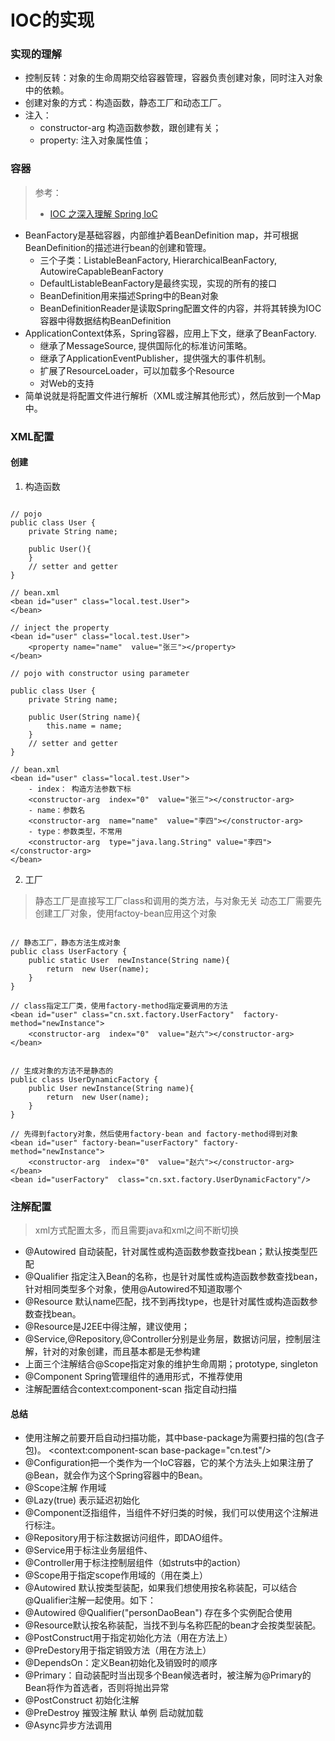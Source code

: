 # IOC的实现

### 实现的理解

- 控制反转：对象的生命周期交给容器管理，容器负责创建对象，同时注入对象中的依赖。
- 创建对象的方式：构造函数，静态工厂和动态工厂。
- 注入：
    - constructor-arg 构造函数参数，跟创建有关；
    - property: 注入对象属性值；



### 容器

> 参考：
> - [IOC 之深入理解 Spring IoC](https://mp.weixin.qq.com/s/nCvZ9NbNQeD_FtJyho4owg)

- BeanFactory是基础容器，内部维护着BeanDefinition map，并可根据BeanDefinition的描述进行bean的创建和管理。
    - 三个子类：ListableBeanFactory, HierarchicalBeanFactory, AutowireCapableBeanFactory
    - DefaultListableBeanFactory是最终实现，实现的所有的接口
    - BeanDefinition用来描述Spring中的Bean对象
    - BeanDefinitionReader是读取Spring配置文件的内容，并将其转换为IOC容器中得数据结构BeanDefinition
- ApplicationContext体系，Spring容器，应用上下文，继承了BeanFactory.
    - 继承了MessageSource, 提供国际化的标准访问策略。
    - 继承了ApplicationEventPublisher，提供强大的事件机制。
    - 扩展了ResourceLoader，可以加载多个Resource
    - 对Web的支持
- 简单说就是将配置文件进行解析（XML或注解其他形式），然后放到一个Map中。       

### XML配置

#### 创建

1. 构造函数

```java, xml

// pojo
public class User {
    private String name;
    
    public User(){
    }
    // setter and getter
}

// bean.xml
<bean id="user" class="local.test.User">
</bean>

// inject the property
<bean id="user" class="local.test.User">
    <property name="name"  value="张三"></property>
</bean>

// pojo with constructor using parameter

public class User {
    private String name;
    
    public User(String name){
        this.name = name;
    }
    // setter and getter
}

// bean.xml
<bean id="user" class="local.test.User">
    - index： 构造方法参数下标
    <constructor-arg  index="0"  value="张三"></constructor-arg>
    - name：参数名
    <constructor-arg  name="name"  value="李四"></constructor-arg>
    - type：参数类型，不常用
    <constructor-arg  type="java.lang.String" value="李四"></constructor-arg>
</bean>
```

2. 工厂

> 静态工厂是直接写工厂class和调用的类方法，与对象无关
> 动态工厂需要先创建工厂对象，使用factoy-bean应用这个对象

```java/xml

// 静态工厂，静态方法生成对象
public class UserFactory {
    public static User  newInstance(String name){
        return  new User(name);
    }
}

// class指定工厂类，使用factory-method指定要调用的方法
<bean id="user" class="cn.sxt.factory.UserFactory"  factory-method="newInstance">
    <constructor-arg  index="0"  value="赵六"></constructor-arg>
</bean>

```

```java/xml

// 生成对象的方法不是静态的
public class UserDynamicFactory {
    public User newInstance(String name){
        return  new User(name);
    }
}

// 先得到factory对象，然后使用factory-bean and factory-method得到对象
<bean id="user" factory-bean="userFactory" factory-method="newInstance">
    <constructor-arg  index="0"  value="赵六"></constructor-arg>
</bean>
<bean id="userFactory"  class="cn.sxt.factory.UserDynamicFactory"/>
```

### 注解配置

> xml方式配置太多，而且需要java和xml之间不断切换

- @Autowired 自动装配，针对属性或构造函数参数查找bean；默认按类型匹配
- @Qualifier 指定注入Bean的名称，也是针对属性或构造函数参数查找bean，针对相同类型多个对象，使用@Autowired不知道取哪个
- @Resource 默认name匹配，找不到再找type，也是针对属性或构造函数参数查找bean。
- @Resource是J2EE中得注解，建议使用；
- @Service,@Repository,@Controller分别是业务层，数据访问层，控制层注解，针对的对象创建，而且基本都是无参构建
- 上面三个注解结合@Scope指定对象的维护生命周期；prototype, singleton
- @Component Spring管理组件的通用形式，不推荐使用
- 注解配置结合context:component-scan 指定自动扫描

#### 总结

- 使用注解之前要开启自动扫描功能，其中base-package为需要扫描的包(含子包)。 <context:component-scan base-package="cn.test"/> 
- @Configuration把一个类作为一个IoC容器，它的某个方法头上如果注册了@Bean，就会作为这个Spring容器中的Bean。
- @Scope注解 作用域
- @Lazy(true) 表示延迟初始化
- @Component泛指组件，当组件不好归类的时候，我们可以使用这个注解进行标注。
- @Repository用于标注数据访问组件，即DAO组件。
- @Service用于标注业务层组件、 
- @Controller用于标注控制层组件（如struts中的action）
- @Scope用于指定scope作用域的（用在类上）
- @Autowired 默认按类型装配，如果我们想使用按名称装配，可以结合@Qualifier注解一起使用。如下：
- @Autowired @Qualifier("personDaoBean") 存在多个实例配合使用
- @Resource默认按名称装配，当找不到与名称匹配的bean才会按类型装配。
- @PostConstruct用于指定初始化方法（用在方法上）
- @PreDestory用于指定销毁方法（用在方法上）
- @DependsOn：定义Bean初始化及销毁时的顺序
- @Primary：自动装配时当出现多个Bean候选者时，被注解为@Primary的Bean将作为首选者，否则将抛出异常
- @PostConstruct 初始化注解
- @PreDestroy 摧毁注解 默认 单例  启动就加载
- @Async异步方法调用

